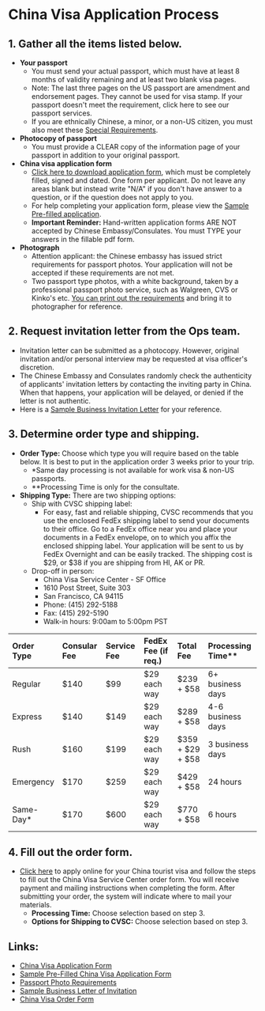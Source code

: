 # China Visa Application Process

## 1. Gather all the items listed below.
  - **Your passport**
    - You must send your actual passport, which must have at least 8 months of validity remaining and at least two blank visa pages. 
    - Note: The last three pages on the US passport are amendment and endorsement pages. They cannot be used for visa stamp. If your passport doesn't meet the requirement, click here to see our passport services.
    - If you are ethnically Chinese, a minor, or a non-US citizen, you must also meet these [Special Requirements](http://www.mychinavisa.com/special-requirements).
  - **Photocopy of passport**
    - You must provide a CLEAR copy of the information page of your passport in addition to your original passport. 
  - **China visa application form**
    - [Click here to download application form](http://www.mychinavisa.com/LiteratureRetrieve.aspx?ID=161424), which must be completely filled, signed and dated. One form per applicant. Do not leave any areas blank but instead write "N/A" if you don't have answer to a question, or if the question does not apply to you.
    - For help completing your application form, please view the [Sample Pre-filled application](http://www.mychinavisa.com/LiteratureRetrieve.aspx?ID=171918).
    - **Important Reminder:** Hand-written application forms ARE NOT accepted by Chinese Embassy/Consulates. You must TYPE your answers in the fillable pdf form.
  - **Photograph**
    - Attention applicant: the Chinese embassy has issued strict requirements for passport photos. Your application will not be accepted if these requirements are not met. 
    - Two passport type photos, with a white background, taken by a professional passport photo service, such as Walgreen, CVS or Kinko's etc. [You can print out the requirements](http://www.mychinavisa.com/LiteratureRetrieve.aspx?ID=196509) and bring it to photographer for reference.

## 2. Request invitation letter from the Ops team.
  - Invitation letter can be submitted as a photocopy. However, original invitation and/or personal interview may be requested at visa officer's discretion.
  - The Chinese Embassy and Consulates randomly check the authenticity of applicants' invitation letters by contacting the inviting party in China. When that happens, your application will be delayed, or denied if the letter is not authentic.
  - Here is a [Sample Business Invitation Letter](http://www.mychinavisa.com/LiteratureRetrieve.aspx?ID=193471) for your reference.
## 3. Determine order type and shipping.
  - **Order Type:** Choose which type you will require based on the table below. It is best to put in the application order 3 weeks prior to your trip.
    - *Same day processing is not available for work visa & non-US passports.
    - **Processing Time is only for the consultate.
  - **Shipping Type:** There are two shipping options: 
    - Ship with CVSC shipping label:
      - For easy, fast and reliable shipping, CVSC recommends that you use the enclosed FedEx shipping label to send your documents to their office. Go to a FedEx office near you and place your documents in a FedEx envelope, on to which you affix the enclosed shipping label. Your application will be sent to us by FedEx Overnight and can be easily tracked. The shipping cost is $29, or $38 if you are shipping from HI, AK or PR.
    - Drop-off in person:
      - China Visa Service Center - SF Office
      - 1610 Post Street, Suite 303
      - San Francisco, CA 94115
      - Phone: (415) 292-5188
      - Fax: (415) 292-5190
      - Walk-in hours: 9:00am to 5:00pm PST

|Order Type|Consular Fee|Service Fee|FedEx Fee (if req.)|Total Fee|Processing Time**|  
|:----|:----|:----|:----|:----|:----|
|Regular|$140|$99|$29 each way|$239 + $58|6+ business days|
|Express|$140|$149|$29 each way|$289 + $58|4-6 business days|
|Rush|$160|$199|$29 each way|$359 + $29 + $58|3 business days|
|Emergency|$170|$259|$29 each way|$429 + $58|24 hours|
|Same-Day*|$170|$600|$29 each way|$770 + $58|6 hours|
## 4. Fill out the order form.
  - [Click here](https://order.mychinavisa.com/OrderVisa3.php) to apply online for your China tourist visa and follow the steps to fill out the China Visa Service Center order form. You will receive payment and mailing instructions when completing the form. After submitting your order, the system will indicate where to mail your materials.
    - **Processing Time:** Choose selection based on step 3.
    - **Options for Shipping to CVSC:** Choose selection based on step 3.
## Links:
  - [China Visa Application Form](http://www.mychinavisa.com/LiteratureRetrieve.aspx?ID=161424)
  - [Sample Pre-Filled China Visa Application Form](http://www.mychinavisa.com/LiteratureRetrieve.aspx?ID=171918)
  - [Passport Photo Requirements](http://www.mychinavisa.com/LiteratureRetrieve.aspx?ID=196509)
  - [Sample Business Letter of Invitation](http://www.mychinavisa.com/LiteratureRetrieve.aspx?ID=193471)
  - [China Visa Order Form](https://order.mychinavisa.com/OrderVisa3.php)
